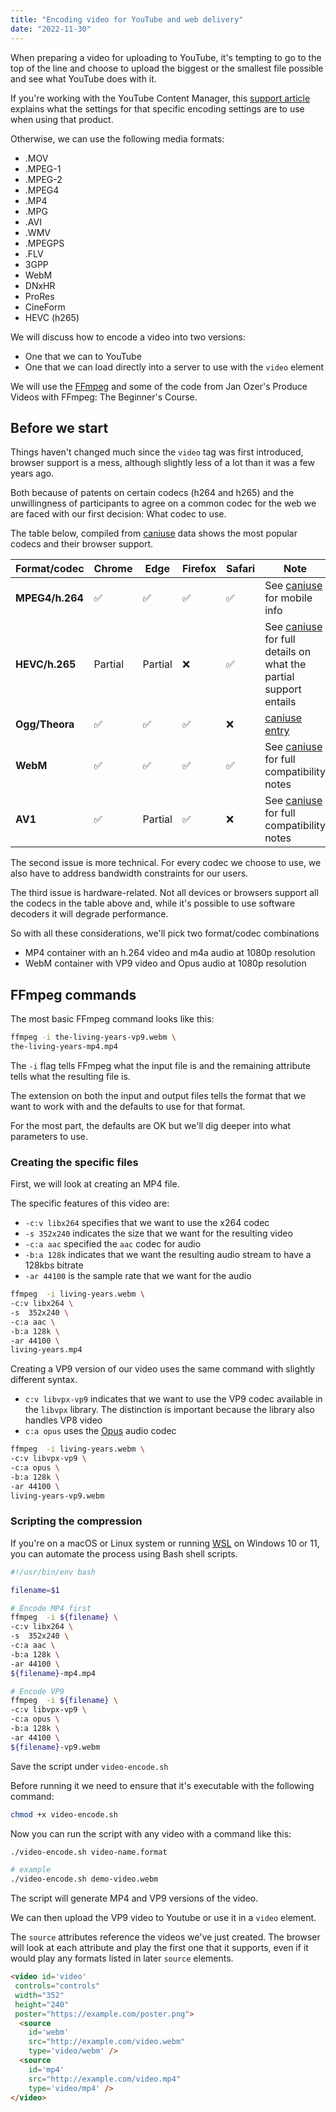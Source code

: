 ```yaml
---
title: "Encoding video for YouTube and web delivery"
date: "2022-11-30"
---
```


When preparing a video for uploading to YouTube, it's tempting to go to the top of the line and choose to upload the biggest or the smallest file possible and see what YouTube does with it.

If you're working with the YouTube Content Manager, this [support article](https://support.google.com/youtube/answer/1722171?hl=en) explains what the settings for that specific encoding settings are to use when using that product.

Otherwise, we can use the following media formats:

* .MOV
* .MPEG-1
* .MPEG-2
* .MPEG4
* .MP4
* .MPG
* .AVI
* .WMV
* .MPEGPS
* .FLV
* 3GPP
* WebM
* DNxHR
* ProRes
* CineForm
* HEVC (h265)

We will discuss how to encode a video into two versions:

* One that we can to YouTube
* One that we can load directly into a server to use with the `video` element

We will use the [FFmpeg](https://ffmpeg.org/) and some of the code from Jan Ozer's Produce Videos with FFmpeg: The Beginner's Course.

## Before we start

Things haven't changed much since the `video` tag was first introduced, browser support is a mess, although slightly less of a lot than it was a few years ago.

Both because of patents on certain codecs (h264 and h265) and the unwillingness of participants to agree on a common codec for the web we are faced with our first decision: What codec to use.

The table below, compiled from [caniuse](https://caniuse.com/?search=video%20format) data shows the most popular codecs and their browser support.

| Format/codec | Chrome | Edge | Firefox | Safari | Note |
| --- | --- | --- | --- | --- | --- |
| **MPEG4/h.264** | ✅ | ✅ | ✅ | ✅ | See [caniuse](https://caniuse.com/mpeg4) for mobile info |
| **HEVC/h.265** | Partial | Partial | ❌ | ✅ | See [caniuse](https://caniuse.com/hevc) for full details on what the partial support entails |
| **Ogg/Theora** | ✅ | ✅ | ✅ | ❌ | [caniuse entry](https://caniuse.com/ogv) |
| **WebM** | ✅ | ✅ | ✅ | ✅ | See [caniuse](https://caniuse.com/webm) for full compatibility notes |
| **AV1** | ✅ | Partial | ✅ | ❌ | See [caniuse](https://caniuse.com/av1) for full compatibility notes |

The second issue is more technical. For every codec we choose to use, we also have to address bandwidth constraints for our users.

The third issue is hardware-related. Not all devices or browsers support all the codecs in the table above and, while it's possible to use software decoders it will degrade performance.

So with all these considerations, we'll pick two format/codec combinations

* MP4 container with an h.264 video and m4a audio at 1080p resolution
* WebM container with VP9 video and Opus audio at 1080p resolution

## FFmpeg commands

The most basic FFmpeg command looks like this:

```bash
ffmpeg -i the-living-years-vp9.webm \
the-living-years-mp4.mp4
```

The `-i` flag tells FFmpeg what the input file is and the remaining attribute tells what the resulting file is.

The extension on both the input and output files tells the format that we want to work with and the defaults to use for that format.

For the most part, the defaults are OK but we'll dig deeper into what parameters to use.

### Creating the specific files

First, we will look at creating an MP4 file.

The specific features of this video are:

* `-c:v libx264` specifies that we want to use the x264 codec
* `-s 352x240` indicates the size that we want for the resulting video
* `-c:a aac` specified the `aac` codec for audio
* `-b:a 128k` indicates that we want the resulting audio stream to have a 128kbs bitrate
* `-ar 44100` is the sample rate that we want for the audio

```bash
ffmpeg  -i living-years.webm \
-c:v libx264 \
-s  352x240 \
-c:a aac \
-b:a 128k \
-ar 44100 \
living-years.mp4
```

Creating a VP9 version of our video uses the same command with slightly different syntax.

* `c:v libvpx-vp9` indicates that we want to use the VP9 codec available in the `libvpx` library. The distinction is important because the library also handles VP8 video
* `c:a opus` uses the [Opus](https://opus-codec.org/) audio codec

```bash
ffmpeg  -i living-years.webm \
-c:v libvpx-vp9 \
-c:a opus \
-b:a 128k \
-ar 44100 \
living-years-vp9.webm
```

### Scripting the compression

If you're on a macOS or Linux system or running [WSL](https://learn.microsoft.com/en-us/windows/wsl/about) on Windows 10 or 11, you can automate the process using Bash shell scripts.

```bash
#!/usr/bin/env bash

filename=$1

# Encode MP4 first
ffmpeg  -i ${filename} \
-c:v libx264 \
-s  352x240 \
-c:a aac \
-b:a 128k \
-ar 44100 \
${filename}-mp4.mp4

# Encode VP9
ffmpeg  -i ${filename} \
-c:v libvpx-vp9 \
-c:a opus \
-b:a 128k \
-ar 44100 \
${filename}-vp9.webm
```

Save the script under `video-encode.sh`

Before running it we need to ensure that it's executable with the following command:

```bash
chmod +x video-encode.sh
```

Now you can run the script with any video with a command like this:

```bash
./video-encode.sh video-name.format

# example
./video-encode.sh demo-video.webm
```

The script will generate MP4 and VP9 versions of the video.

We can then upload the VP9 video to Youtube or use it in a `video` element.

The `source` attributes reference the videos we've just created. The browser will look at each attribute and play the first one that it supports, even if it would play any formats listed in later `source` elements.

```html
<video id='video'
 controls="controls"
 width="352"
 height="240"
 poster="https://example.com/poster.png">
  <source
    id='webm'
    src="http://example.com/video.webm"
    type='video/webm' />
  <source
    id='mp4'
    src="http://example.com/video.mp4"
    type='video/mp4' />
</video>
```
